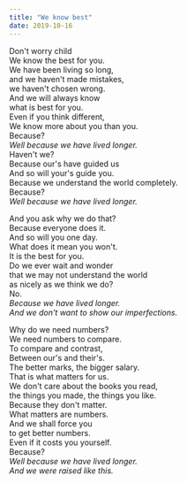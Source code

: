 ```yaml
---
title: "We know best"
date: 2019-10-16
---
```


Don't worry child  
We know the best for you.  
We have been living so long,  
and we haven't made mistakes,  
we haven't chosen wrong.  
And we will always know  
what is best for you.  
Even if you think different,  
We know more about you than you.  
Because?  
*Well because we have lived longer.*  
Haven't we?  
Because our's have guided us  
And so will your's guide you.  
Because we understand the world completely.  
Because?  
*Well because we have lived longer.*

And you ask why we do that?  
Because everyone does it.  
And so will you one day.  
What does it mean you won't.  
It is the best for you.  
Do we ever wait and wonder  
that we may not understand the world  
as nicely as we think we do?  
No.  
*Because we have lived longer.*  
*And we don't want to show our imperfections.*

Why do we need numbers?  
We need numbers to compare.  
To compare and contrast,  
Between our's and their's.  
The better marks, the bigger salary.  
That is what matters for us.  
We don't care about the books you read,  
the things you made, the things you like.  
Because they don't matter.  
What matters are numbers.  
And we shall force you  
to get better numbers.  
Even if it costs you yourself.  
Because?  
*Well because we have lived longer.*  
*And we were raised like this.*
